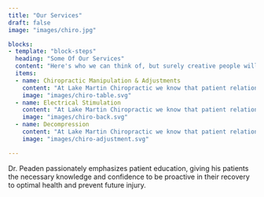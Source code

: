 ```yaml
---
title: "Our Services"
draft: false
image: "images/chiro.jpg"

blocks:
- template: "block-steps"
  heading: "Some Of Our Services"
  content: "Here's who we can think of, but surely creative people will surprise us."
  items:
  - name: Chiropractic Manipulation & Adjustments
    content: "At Lake Martin Chiropractic we know that patient relationships are important."
    image: "images/chiro-table.svg"
  - name: Electrical Stimulation
    content: "At Lake Martin Chiropractic we know that patient relationships are important."
    image: "images/chiro-back.svg"
  - name: Decompression
    content: "At Lake Martin Chiropractic we know that patient relationships are important."
    image: "images/chiro-adjustment.svg"

---
```

Dr. Peaden passionately emphasizes patient education, giving his patients the necessary knowledge and confidence to be proactive in their recovery to optimal health and prevent future injury.